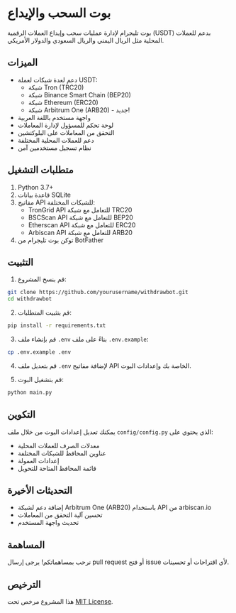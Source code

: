 # بوت السحب والإيداع

بوت تليجرام لإدارة عمليات سحب وإيداع العملات الرقمية (USDT) بدعم للعملات المحلية مثل الريال اليمني والريال السعودي والدولار الأمريكي.

## الميزات

- دعم لعدة شبكات لعملة USDT:
  - شبكة Tron (TRC20)
  - شبكة Binance Smart Chain (BEP20)
  - شبكة Ethereum (ERC20)
  - شبكة Arbitrum One (ARB20) - جديد!
- واجهة مستخدم باللغة العربية
- لوحة تحكم للمسؤول لإدارة المعاملات
- التحقق من المعاملات على البلوكتشين
- دعم للعملات المحلية المختلفة
- نظام تسجيل مستخدمين آمن

## متطلبات التشغيل

1. Python 3.7+
2. قاعدة بيانات SQLite
3. مفاتيح API للشبكات المختلفة:
   - TronGrid API للتعامل مع شبكة TRC20
   - BSCScan API للتعامل مع شبكة BEP20
   - Etherscan API للتعامل مع شبكة ERC20
   - Arbiscan API للتعامل مع شبكة ARB20
4. توكن بوت تليجرام من BotFather

## التثبيت

1. قم بنسخ المشروع:
```bash
git clone https://github.com/yourusername/withdrawbot.git
cd withdrawbot
```

2. قم بتثبيت المتطلبات:
```bash
pip install -r requirements.txt
```

3. قم بإنشاء ملف `.env` بناءً على ملف `.env.example`:
```bash
cp .env.example .env
```

4. قم بتعديل ملف `.env` لإضافة مفاتيح API الخاصة بك وإعدادات البوت.

5. قم بتشغيل البوت:
```bash
python main.py
```

## التكوين

يمكنك تعديل إعدادات البوت من خلال ملف `config/config.py` الذي يحتوي على:
- معدلات الصرف للعملات المحلية
- عناوين المحافظ للشبكات المختلفة
- إعدادات العمولة
- قائمة المحافظ المتاحة للتحويل

## التحديثات الأخيرة

- إضافة دعم لشبكة Arbitrum One (ARB20) باستخدام API من arbiscan.io
- تحسين آلية التحقق من المعاملات
- تحديث واجهة المستخدم

## المساهمة

نرحب بمساهماتكم! يرجى إرسال pull request أو فتح issue لأي اقتراحات أو تحسينات.

## الترخيص

هذا المشروع مرخص تحت [MIT License](LICENSE).
